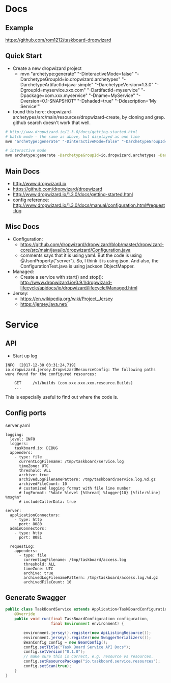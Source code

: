 # Docs
## Example
https://github.com/rom1212/taskboard-dropwizard

## Quick Start
* Create a new dropwizard project
  * mvn "archetype:generate" "-DinteractiveMode=false" "-DarchetypeGroupId=io.dropwizard.archetypes" "-DarchetypeArtifactId=java-simple" "-DarchetypeVersion=1.3.0" "-DgroupId=myservice.xxx.com" "-DartifactId=myservice" "-Dpackage=com.xxx.myservice" "-Dname=MyService" "-Dversion=0.1-SNAPSHOT" "-Dshaded=true" "-Ddescription='My Service'"
* found this here: dropwizard-archetypes/src/main/resources/dropwizard-create, by cloning and grep. github search doesn't work that well.
```bash
# http://www.dropwizard.io/1.3.0/docs/getting-started.html
# batch mode - the same as above, but displayed as one line
mvn "archetype:generate" "-DinteractiveMode=false" "-DarchetypeGroupId=io.dropwizard.archetypes" "-DarchetypeArtifactId=java-simple" "-DarchetypeVersion=1.3.0" "-DgroupId=myservice.xxx.com" "-DartifactId=myservice" "-Dpackage=com.xxx.myservice" "-Dname=MyService" "-Dversion=0.1-SNAPSHOT" "-Dshaded=true" "-Ddescription='My Service'"

# interactive mode
mvn archetype:generate -DarchetypeGroupId=io.dropwizard.archetypes -DarchetypeArtifactId=java-simple -DarchetypeVersion=1.3.0
```

## Main Docs
* http://www.dropwizard.io
* https://github.com/dropwizard/dropwizard
* http://www.dropwizard.io/1.3.0/docs/getting-started.html
* config reference: http://www.dropwizard.io/1.3.0/docs/manual/configuration.html#request-log

## Misc Docs
* Configuration:
  * https://github.com/dropwizard/dropwizard/blob/master/dropwizard-core/src/main/java/io/dropwizard/Configuration.java
  * comments says that it is using yaml. But the code is using  @JsonProperty("server"). So, I think it is using json. And also, the ConfigurationTest.java is using jackson ObjectMapper.
* Managed:
  * Create a service with start() and stop(): http://www.dropwizard.io/0.9.1/dropwizard-lifecycle/apidocs/io/dropwizard/lifecycle/Managed.html
* Jersey:
  * https://en.wikipedia.org/wiki/Project_Jersey
  * https://jersey.java.net/


# Service
## API
* Start up log
```
INFO  [2017-12-30 03:31:24,719] io.dropwizard.jersey.DropwizardResourceConfig: The following paths were found for the configured resources:

    GET     /v1/builds (com.xxx.xxx.xxx.resource.Builds)
    ...
```
This is especially useful to find out where the code is.

## Config ports
server.yaml
```
logging:
  level: INFO
  loggers:
    taskboard.io: DEBUG
  appenders:
    - type: file
      currentLogFilename: /tmp/taskboard/service.log
      timeZone: UTC
      threshold: ALL
      archive: true
      archivedLogFilenamePattern: /tmp/taskboard/service.log.%d.gz
      archivedFileCount: 10
      # customized logging format with file line number
      # logFormat: "%date %level [%thread] %logger{10} [%file:%line] %msg%n"
      # includeCallerData: true        

server:
  applicationConnectors:
    - type: http
      port: 8080
  adminConnectors:
    - type: http
      port: 8081

  requestLog:
    appenders:
      - type: file
        currentLogFilename: /tmp/taskboard/access.log
        threshold: ALL
        timeZone: UTC
        archive: true
        archivedLogFilenamePattern: /tmp/taskboard/access.log.%d.gz
        archivedFileCount: 10
```

## Generate Swagger
```java
public class TaskBoardService extends Application<TaskBoardConfiguration> {
    @Override
    public void run(final TaskBoardConfiguration configuration,
                    final Environment environment) {

        environment.jersey().register(new ApiListingResource());
        environment.jersey().register(new SwaggerSerializers());
        BeanConfig config = new BeanConfig();
        config.setTitle("Task Board Service API Docs");
        config.setVersion("0.1.0");
        // make sure this is correct, e.g. resource vs resources.
        config.setResourcePackage("io.taskboard.service.resources");
        config.setScan(true);
    }
}
```
